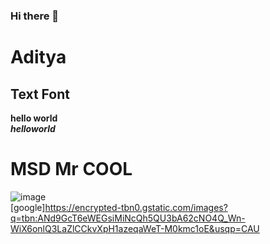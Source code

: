 ### Hi there 👋
# Aditya
## Text Font
**hello world**<br>
***helloworld***
# MSD Mr COOL
![image](https://user-images.githubusercontent.com/94819823/142843074-43e1d0cf-24e0-4c0e-a1a2-bd9a66daa393.png)<br>
[google]https://encrypted-tbn0.gstatic.com/images?q=tbn:ANd9GcT6eWEGsiMiNcQh5QU3bA62cNO4Q_Wn-WiX6onlQ3LaZlCCkvXpH1azeqaWeT-M0kmc1oE&usqp=CAU


<!--
**ramalakshmi143/ramalakshmi143** is a ✨ _special_ ✨ repository because its `README.md` (this file) appears on your GitHub profile.

Here are some ideas to get you started:

- 🔭 I’m currently working on ...
- 🌱 I’m currently learning ...
- 👯 I’m looking to collaborate on ...
- 🤔 I’m looking for help with ...
- 💬 Ask me about ...
- 📫 How to reach me: ...
- 😄 Pronouns: ...
- ⚡ Fun fact: ...
-->

